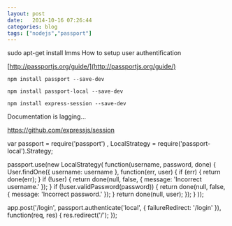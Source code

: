 ```yaml
---
layout: post
date:   2014-10-16 07:26:44
categories: blog
tags: ["nodejs","passport"]
---
```

sudo apt-get install lmms 
How to setup user authentification

[http://passportjs.org/guide/](http://passportjs.org/guide/)


	npm install passport --save-dev

	npm install passport-local --save-dev

	npm install express-session --save-dev

Documentation is lagging...

https://github.com/expressjs/session





var passport = require('passport')
  , LocalStrategy = require('passport-local').Strategy;

passport.use(new LocalStrategy(
  function(username, password, done) {
    User.findOne({ username: username }, function(err, user) {
      if (err) { return done(err); }
      if (!user) {
        return done(null, false, { message: 'Incorrect username.' });
      }
      if (!user.validPassword(password)) {
        return done(null, false, { message: 'Incorrect password.' });
      }
      return done(null, user);
    });
  }
));


app.post('/login', 
  passport.authenticate('local', { failureRedirect: '/login' }),
  function(req, res) {
    res.redirect('/');
  });
